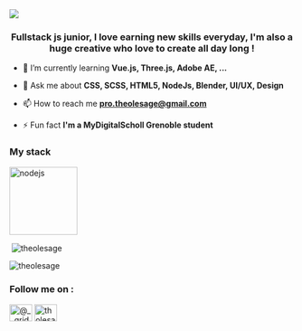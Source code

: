 <img align="center" src="https://mir-s3-cdn-cf.behance.net/project_modules/1400_opt_1/c5fe5b152781991.6323be24cf779.png">

<h3 align="center">Fullstack js junior, I love earning new skills everyday, I'm also a huge creative who love to create all day long !</h3>

- 🌱 I’m currently learning **Vue.js, Three.js, Adobe AE, ...**

- 💬 Ask me about **CSS, SCSS, HTML5, NodeJs, Blender, UI/UX, Design**

- 📫 How to reach me **pro.theolesage@gmail.com**

- ⚡ Fun fact **I'm a MyDigitalScholl Grenoble student**

<h3 align="left">My stack</h3> 
<p align="left"> 
<a href="https://mevn.madlabs.xyz/" target="_blank" rel="noreferrer"> <img src="https://mevn.madlabs.xyz/images/mevn-logo.jpg" alt="nodejs" height="120"/> </a>
</p>

<p>
<p align="left" >&nbsp;<img align="center" src="https://github-readme-stats.vercel.app/api?username=theolesage&show_icons=true&title_color=d99536&text_color=1d1c21&bg_color=f8f6fc&locale=en" alt="theolesage" /></p>
<p align="left"><img align="center" src="https://github-readme-stats.vercel.app/api/top-langs?username=theolesage&show_icons=true&title_color=d9952c&text_color=1d1c21&bg_color=f8f6fc&locale=en&layout=compact" alt="theolesage" /></p>
</p>

<h3 align="left">Follow me on :</h3>
<p align="left">
<a href="https://instagram.com/@__gride__" target="blank"><img align="center" src="https://raw.githubusercontent.com/rahuldkjain/github-profile-readme-generator/master/src/images/icons/Social/instagram.svg" alt="@__gride__" height="30" width="40" /></a>
<a href="https://www.behance.net/tholesage" target="blank"><img align="center" src="https://raw.githubusercontent.com/rahuldkjain/github-profile-readme-generator/master/src/images/icons/Social/behance.svg" alt="tholesage" height="30" width="40" /></a>
</p>
